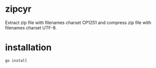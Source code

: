# zipcyr
Extract zip file with filenames charset CP1251 and compress zip file with filenames charset UTF-8.

# installation
`go install`
